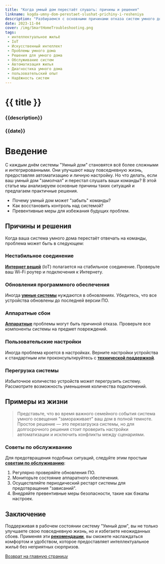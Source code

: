 ```yaml
---
title: "Когда умный дом перестаёт слушать: причины и решения"
linkname: kogda-umny-dom-perestaet-slushat-prichiny-i-resheniya
description: "Разбираемся с основными причинами отказа систем умного дома и предлагаем эффективные решения для восстановления функциональности."
date: 2023-11-04
cover: /img/SmartHomeTroubleshooting.png
tags:
 - интеллектуальное жильё
 - IoT
 - Искусственный интеллект
 - Проблемы умного дома
 - Решения для умного дома
 - Обслуживание систем
 - Автоматизация жилья
 - Диагностика умного дома
 - пользовательский опыт
 - Надёжность систем
---
```


# {{ title }}
### {{description}}
### {{date}}

# Введение
С каждым днём системы "Умный дом" становятся всё более сложными и интегрированными. Они улучшают нашу повседневную жизнь, предоставляя автоматизацию и личную настройку. Но что делать, если ваш умный дом "замолчал" и перестал слушать ваши команды? В этой статье мы анализируем основные причины таких ситуаций и предлагаем практичные решения.

* Почему умный дом может "забыть" команды?
* Как восстановить контроль над системой?
* Превентивные меры для избежания будущих проблем.

## Причины и решения
Когда ваша система умного дома перестаёт отвечать на команды, проблема может быть в следующем:

### Нестабильное соединение
**[Интернет вещей](/)** (IoT) полагается на стабильное соединение. Проверьте ваш Wi-Fi роутер и подключения к Интернету.

### Обновления программного обеспечения
Иногда **[умные системы](/)** нуждаются в обновлениях. Убедитесь, что все устройства обновлены до последней версии ПО.

### Аппаратные сбои
**[Аппаратные](/)** проблемы могут быть причиной отказа. Проверьте все компоненты системы на предмет повреждений.

### Пользовательские настройки
Иногда проблема кроется в настройках. Верните настройки устройства к стандартным или проконсультируйтесь с **[технической поддержкой](/)**.

### Перегрузка системы
Избыточное количество устройств может перегрузить систему. Рассмотрите возможность уменьшения количества подключений.

## Примеры из жизни
> Представьте, что во время важного семейного события система умного освещения "замораживает" ваш дом в полной темноте. Простое решение — это перезагрузка системы, но для долгосрочного решения стоит проверить настройки автоматизации и исключить конфликты между сценариями.

### Советы по обслуживанию
Для предотвращения подобных ситуаций, следуйте этим простым **[советам по обслуживанию](/)**:

1. Регулярно проверяйте обновления ПО.
2. Мониторьте состояние аппаратного обеспечения.
3. Осуществляйте периодический рестарт системы для предотвращения "зависаний".
4. Внедряйте превентивные меры безопасности, такие как бэкапы настроек.

## Заключение
Поддерживая в рабочем состоянии систему "Умный дом", вы не только улучшаете свою повседневную жизнь, но и избегаете неожиданных сбоев. Применяя эти **[рекомендации](/)**, вы сможете наслаждаться комфортом и удобством, которое предоставляет интеллектуальное жильё без неприятных сюрпризов.

[Возврат на главную страницу](/)
